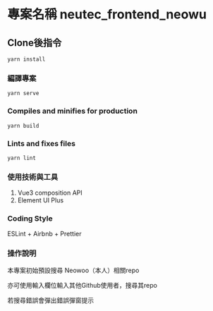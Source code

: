 # 專案名稱 neutec_frontend_neowu

## Clone後指令
```
yarn install
```

### 編譯專案
```
yarn serve
```

### Compiles and minifies for production
```
yarn build
```

### Lints and fixes files
```
yarn lint
```

### 使用技術與工具
1. Vue3 composition API
2. Element UI Plus

### Coding Style
ESLint + Airbnb + Prettier

### 操作說明
本專案初始預設搜尋 Neowoo（本人）相關repo  

亦可使用輸入欄位輸入其他Github使用者，搜尋其repo  

若搜尋錯誤會彈出錯誤彈窗提示
